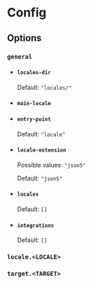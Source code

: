 # Config

## Options

### `general`

- #### `locales-dir`

  Default: `"locales/"`

- #### `main-locale`

- #### `entry-point`

  Default: `"locale"`

- #### `locale-extension`

  Possible values: `"json5"`

  Default: `"json5"`

- #### `locales`

  Default: `[]`

- #### `integrations`

  Default: `[]`

### `locale.<LOCALE>`

### `target.<TARGET>`
